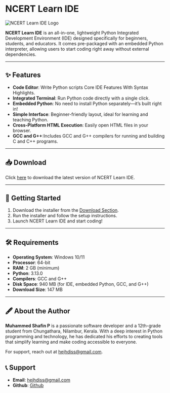 # NCERT Learn IDE

![NCERT Learn IDE Logo](./logo.ico "NCERT Learn IDE Logo")

**NCERT Learn IDE** is an all-in-one, lightweight Python Integrated Development Environment (IDE) designed specifically for beginners, students, and educators. It comes pre-packaged with an embedded Python interpreter, allowing users to start coding right away without external dependencies.

---

## ✨ Features

- **Code Editor**: Write Python scripts Core IDE Features With Syntax Highlights.
- **Integrated Terminal**: Run Python code directly with a single click.
- **Embedded Python**: No need to install Python separately—it’s built right in!
- **Simple Interface**: Beginner-friendly layout, ideal for learning and teaching Python.
- **Cross-Platform HTML Execution**: Easily open HTML files in your browser.
- **GCC and G++**:Includes GCC and G++ compilers for running and building C and C++ programs.

---

## 📥 Download

Click [here](https://hejhdiss.github.io/ncert-learn-ide-website) to download the latest version of NCERT Learn IDE.

---

## 🚀 Getting Started

1. Download the installer from the [Download Section](https://hejhdiss.github.io/ncert-learn-ide-website ).
2. Run the installer and follow the setup instructions.
3. Launch NCERT Learn IDE and start coding!

---

## 🛠 Requirements

- **Operating System**: Windows 10/11
- **Processor**: 64-bit
- **RAM**: 2 GB (minimum)
- **Python**: 3.13.0
- **Compilers**: GCC and G++
- **Disk Space**: 940 MB (for IDE, embedded Python, GCC, and G++)
- **Download Size**: 147 MB

---

## 🖋 About the Author

**Muhammed Shafin P** is a passionate software developer and a 12th-grade student from Chungathara, Nilambur, Kerala. With a deep interest in Python programming and technology, he has dedicated his efforts to creating tools that simplify learning and make coding accessible to everyone.

For support, reach out at [hejhdiss@gmail.com](mailto:hejhdiss@gmail.com).

## 📞 Support

- **Email**: [hejhdiss@gmail.com](hejhdiss@gmail.com)
- **Github**: [Github](https://github.com/hejhdiss/ncert-learn-ide)











